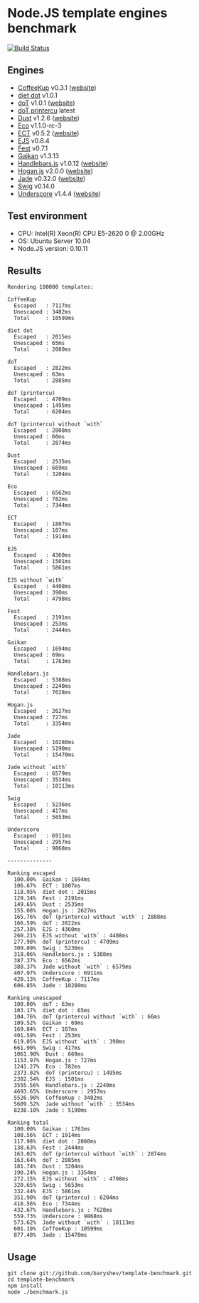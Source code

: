 # Node.JS template engines benchmark
[![Build Status](https://api.travis-ci.org/philippsimon/template-benchmark.png)](https://travis-ci.org/philippsimon/template-benchmark)

## Engines

- [CoffeeKup](https://github.com/mauricemach/coffeekup) v0.3.1 ([website](http://coffeekup.org/))
- [diet dot](https://github.com/jamescostian/diet-dot) v1.0.1
- [doT](https://github.com/olado/doT) v1.0.1 ([website](http://olado.github.com/doT/))
- [doT printercu](https://github.com/printercu/doT) latest
- [Dust](https://github.com/linkedin/dustjs) v1.2.6 ([website](http://linkedin.github.com/dustjs/))
- [Eco](https://github.com/sstephenson/eco) v1.1.0-rc-3
- [ECT](https://github.com/baryshev/ect) v0.5.2 ([website](http://ectjs.com/))
- [EJS](https://github.com/visionmedia/ejs) v0.8.4
- [Fest](https://github.com/mailru/fest) v0.7.1
- [Gaikan](https://github.com/Deathspike/gaikan) v1.3.13
- [Handlebars.js](https://github.com/wycats/handlebars.js/) v1.0.12 ([website](http://handlebarsjs.com/))
- [Hogan.js](https://github.com/twitter/hogan.js) v2.0.0 ([website](http://twitter.github.com/hogan.js/))
- [Jade](https://github.com/visionmedia/jade) v0.32.0 ([website](http://jade-lang.com/))
- [Swig](https://github.com/paularmstrong/swig) v0.14.0
- [Underscore](https://github.com/documentcloud/underscore) v1.4.4 ([website](http://underscorejs.org/))

## Test environment

- CPU: Intel(R) Xeon(R) CPU E5-2620 0 @ 2.00GHz
- OS: Ubuntu Server 10.04
- Node.JS version: 0.10.11

## Results

```
Rendering 100000 templates:

CoffeeKup
  Escaped   : 7117ms
  Unescaped : 3482ms
  Total     : 10599ms

diet dot
  Escaped   : 2015ms
  Unescaped : 65ms
  Total     : 2080ms

doT
  Escaped   : 2822ms
  Unescaped : 63ms
  Total     : 2885ms

doT (printercu)
  Escaped   : 4709ms
  Unescaped : 1495ms
  Total     : 6204ms

doT (printercu) without `with`
  Escaped   : 2808ms
  Unescaped : 66ms
  Total     : 2874ms

Dust
  Escaped   : 2535ms
  Unescaped : 669ms
  Total     : 3204ms

Eco
  Escaped   : 6562ms
  Unescaped : 782ms
  Total     : 7344ms

ECT
  Escaped   : 1807ms
  Unescaped : 107ms
  Total     : 1914ms

EJS
  Escaped   : 4360ms
  Unescaped : 1501ms
  Total     : 5861ms

EJS without `with`
  Escaped   : 4408ms
  Unescaped : 390ms
  Total     : 4798ms

Fest
  Escaped   : 2191ms
  Unescaped : 253ms
  Total     : 2444ms

Gaikan
  Escaped   : 1694ms
  Unescaped : 69ms
  Total     : 1763ms

Handlebars.js
  Escaped   : 5388ms
  Unescaped : 2240ms
  Total     : 7628ms

Hogan.js
  Escaped   : 2627ms
  Unescaped : 727ms
  Total     : 3354ms

Jade
  Escaped   : 10280ms
  Unescaped : 5190ms
  Total     : 15470ms

Jade without `with`
  Escaped   : 6579ms
  Unescaped : 3534ms
  Total     : 10113ms

Swig
  Escaped   : 5236ms
  Unescaped : 417ms
  Total     : 5653ms

Underscore
  Escaped   : 6911ms
  Unescaped : 2957ms
  Total     : 9868ms

--------------

Ranking escaped
  100.00%  Gaikan : 1694ms
  106.67%  ECT : 1807ms
  118.95%  diet dot : 2015ms
  129.34%  Fest : 2191ms
  149.65%  Dust : 2535ms
  155.08%  Hogan.js : 2627ms
  165.76%  doT (printercu) without `with` : 2808ms
  166.59%  doT : 2822ms
  257.38%  EJS : 4360ms
  260.21%  EJS without `with` : 4408ms
  277.98%  doT (printercu) : 4709ms
  309.09%  Swig : 5236ms
  318.06%  Handlebars.js : 5388ms
  387.37%  Eco : 6562ms
  388.37%  Jade without `with` : 6579ms
  407.97%  Underscore : 6911ms
  420.13%  CoffeeKup : 7117ms
  606.85%  Jade : 10280ms

Ranking unescaped
  100.00%  doT : 63ms
  103.17%  diet dot : 65ms
  104.76%  doT (printercu) without `with` : 66ms
  109.52%  Gaikan : 69ms
  169.84%  ECT : 107ms
  401.59%  Fest : 253ms
  619.05%  EJS without `with` : 390ms
  661.90%  Swig : 417ms
  1061.90%  Dust : 669ms
  1153.97%  Hogan.js : 727ms
  1241.27%  Eco : 782ms
  2373.02%  doT (printercu) : 1495ms
  2382.54%  EJS : 1501ms
  3555.56%  Handlebars.js : 2240ms
  4693.65%  Underscore : 2957ms
  5526.98%  CoffeeKup : 3482ms
  5609.52%  Jade without `with` : 3534ms
  8238.10%  Jade : 5190ms

Ranking total
  100.00%  Gaikan : 1763ms
  108.56%  ECT : 1914ms
  117.98%  diet dot : 2080ms
  138.63%  Fest : 2444ms
  163.02%  doT (printercu) without `with` : 2874ms
  163.64%  doT : 2885ms
  181.74%  Dust : 3204ms
  190.24%  Hogan.js : 3354ms
  272.15%  EJS without `with` : 4798ms
  320.65%  Swig : 5653ms
  332.44%  EJS : 5861ms
  351.90%  doT (printercu) : 6204ms
  416.56%  Eco : 7344ms
  432.67%  Handlebars.js : 7628ms
  559.73%  Underscore : 9868ms
  573.62%  Jade without `with` : 10113ms
  601.19%  CoffeeKup : 10599ms
  877.48%  Jade : 15470ms
```

## Usage

	git clone git://github.com/baryshev/template-benchmark.git
	cd template-benchmark
	npm install
	node ./benchmark.js

